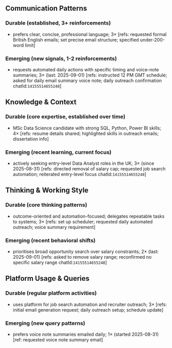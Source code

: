 ## Communication Patterns
### Durable (established, 3+ reinforcements)
- prefers clear, concise, professional language; 3× [refs: requested formal British English emails; set precise email structure; specified under-200-word limit]

### Emerging (new signals, 1-2 reinforcements)
- requests automated daily actions with specific timing and voice-note summaries; 3× (last: 2025-09-01) [refs: instructed 12 PM GMT schedule; asked for daily email summary voice note; daily outreach confirmation chatId:`14155514655248`]

## Knowledge & Context
### Durable (core expertise, established over time)
- MSc Data Science candidate with strong SQL, Python, Power BI skills; 4× [refs: resume details shared; highlighted skills in outreach emails; dissertation info]

### Emerging (recent learning, current focus)
- actively seeking entry-level Data Analyst roles in the UK; 3× (since 2025-08-31) [refs: directed removal of salary cap; requested job search automation; reiterated entry-level focus chatId:`14155514655248`]

## Thinking & Working Style
### Durable (core thinking patterns)
- outcome-oriented and automation-focused; delegates repeatable tasks to systems; 3× [refs: set up scheduler; requested daily automated outreach; voice summary requirement]

### Emerging (recent behavioral shifts)
- prioritises broad opportunity search over salary constraints; 2× (last: 2025-09-01) [refs: asked to remove salary range; reconfirmed no specific salary range chatId:`14155514655248`]

## Platform Usage & Queries
### Durable (regular platform activities)
- uses platform for job search automation and recruiter outreach; 3× [refs: initial email generation request; daily outreach setup; schedule update]

### Emerging (new query patterns)
- prefers voice note summaries emailed daily; 1× (started 2025-08-31) [ref: requested voice note summary email]